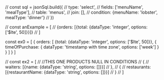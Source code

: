 // const sql = jsonSql.build({
// type: 'select',
// fields: ['menuName', 'mealType'],
// table: 'menus',
// join: [],
// condition: {menuName: 'lobster', mealType: 'dinner'}
// })

// const anExample = [
// {orders: [{total: {dataType: 'integer', options: ['$lte', 50]}}]}
// ]

const ex0 = [
{
orders: [
{total: {dataType: 'integer', options: ['$lte', 50]}},
{
timeOfPurchase: {
dataType: 'timestamp with time zone',
options: ['week']
}
}
]
}
]

// const ex2 = [
// //THIS ONE PRODUCTS NULL IN CONDITIONS
// {
// waiters: [{name: {dataType: 'string', options: []}}]
// },
// {
// restaurants: [{restaurantName: {dataType: 'string', options: []}}]
// }
// ]
